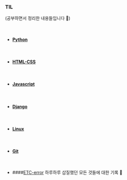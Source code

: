 ### TIL 
(공부하면서 정리한 내용들입니다 🙌)

<br>

- #### [Python](https://github.com/heejung-gjt/TIL/tree/master/Python)
<br>

- #### [HTML-CSS](https://github.com/heejung-gjt/TIL/tree/master/HTML-CSS)
<br>

- #### [Javascript](https://github.com/heejung-gjt/TIL/tree/master/javascript)
<br>

- #### [Django](https://github.com/heejung-gjt/TIL/tree/master/Django)
<br>

- #### [Linux](https://github.com/heejung-gjt/TIL/tree/master/linux)
<br>

- #### [Git](https://github.com/heejung-gjt/TIL/tree/master/git)
<br>

- ####[ETC-error](https://github.com/heejung-gjt/TIL/tree/master/ETC-error)
하루하루 삽질했던 모든 것들에 대한 기록 🌟